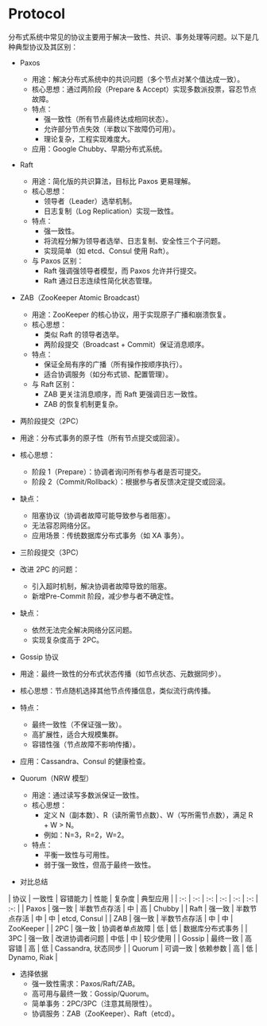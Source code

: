 # Protocol

分布式系统中常见的协议主要用于解决一致性、共识、事务处理等问题。以下是几种典型协议及其区别：

- Paxos
  - 用途：解决分布式系统中的共识问题（多个节点对某个值达成一致）。
  - 核心思想：通过两阶段（Prepare & Accept）实现多数派投票，容忍节点故障。
  - 特点：
    - 强一致性（所有节点最终达成相同状态）。
    - 允许部分节点失效（半数以下故障仍可用）。
    - 理论复杂，工程实现难度大。
  - 应用：Google Chubby、早期分布式系统。

- Raft
  - 用途：简化版的共识算法，目标比 Paxos 更易理解。
  - 核心思想：
    - 领导者（Leader）选举机制。
    - 日志复制（Log Replication）实现一致性。
  - 特点：
    - 强一致性。
    - 将流程分解为领导者选举、日志复制、安全性三个子问题。
    - 实现简单（如 etcd、Consul 使用 Raft）。
  - 与 Paxos 区别：
    - Raft 强调强领导者模型，而 Paxos 允许并行提交。
    - Raft 通过日志连续性简化状态管理。

- ZAB（ZooKeeper Atomic Broadcast）
  - 用途：ZooKeeper 的核心协议，用于实现原子广播和崩溃恢复。
  - 核心思想：
    - 类似 Raft 的领导者选举。
    - 两阶段提交（Broadcast + Commit）保证消息顺序。
  - 特点：
    - 保证全局有序的广播（所有操作按顺序执行）。
    - 适合协调服务（如分布式锁、配置管理）。
  - 与 Raft 区别：
    - ZAB 更关注消息顺序，而 Raft 更强调日志一致性。
    - ZAB 的恢复机制更复杂。

- 两阶段提交（2PC）
- 用途：分布式事务的原子性（所有节点提交或回滚）。
- 核心思想：
  - 阶段 1（Prepare）：协调者询问所有参与者是否可提交。
  - 阶段 2（Commit/Rollback）：根据参与者反馈决定提交或回滚。
- 缺点：
  - 阻塞协议（协调者故障可能导致参与者阻塞）。
  - 无法容忍网络分区。
  - 应用场景：传统数据库分布式事务（如 XA 事务）。

- 三阶段提交（3PC）
- 改进 2PC 的问题：
  - 引入超时机制，解决协调者故障导致的阻塞。
  - 新增Pre-Commit 阶段，减少参与者不确定性。
- 缺点：
  - 依然无法完全解决网络分区问题。
  - 实现复杂度高于 2PC。

- Gossip 协议
- 用途：最终一致性的分布式状态传播（如节点状态、元数据同步）。
- 核心思想：节点随机选择其他节点传播信息，类似流行病传播。
- 特点：
  - 最终一致性（不保证强一致）。
  - 高扩展性，适合大规模集群。
  - 容错性强（节点故障不影响传播）。
- 应用：Cassandra、Consul 的健康检查。

- Quorum（NRW 模型）
  - 用途：通过读写多数派保证一致性。
  - 核心思想：
    - 定义 N（副本数）、R（读所需节点数）、W（写所需节点数），满足 R + W > N。
    - 例如：N=3，R=2，W=2。
  - 特点：
    - 平衡一致性与可用性。
    - 弱于强一致性，但高于最终一致性。

- 对比总结

| 协议 | 一致性 | 容错能力 | 性能 | 复杂度 | 典型应用 |
| :-: | :-: | :-: | :-: | :-: | :-: | :-: |
| Paxos | 强一致 | 半数节点存活 | 中 | 高 | Chubby |
| Raft | 强一致 | 半数节点存活 | 中 | 中 | etcd, Consul |
| ZAB | 强一致 | 半数节点存活 | 中 | 中 | ZooKeeper |
| 2PC | 强一致 | 协调者单点故障 | 低 | 低 | 数据库分布式事务 |
| 3PC | 强一致 | 改进协调者问题 | 中低 | 中 | 较少使用 |
| Gossip | 最终一致 | 高容错 | 高 | 低 | Cassandra, 状态同步 |
| Quorum | 可调一致 | 依赖参数 | 高 | 低 | Dynamo, Riak |

- 选择依据
  - 强一致性需求：Paxos/Raft/ZAB。
  - 高可用与最终一致：Gossip/Quorum。
  - 简单事务：2PC/3PC（注意其局限性）。
  - 协调服务：ZAB（ZooKeeper）、Raft（etcd）。
